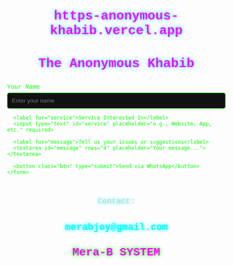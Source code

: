 # https-anonymous-khabib.vercel.app
<!DOCTYPE html>
<html lang="en">
<head>
  <meta charset="UTF-8" />
  <meta name="viewport" content="width=device-width, initial-scale=1.0"/>
  <title>The Anonymous Khabib</title>
  <link href="https://fonts.googleapis.com/css2?family=Orbitron:wght@600&display=swap" rel="stylesheet">
  <style>
    body {
      margin: 0;
      font-family: 'Courier New', monospace;
      background: url('https://files.catbox.moe/lmo594.jpg') no-repeat center center fixed;
      background-size: cover;
      color: #00ff00;
    }

    .container {
      max-width: 600px;
      margin: 100px auto;
      background: rgba(0, 0, 0, 0.8);
      padding: 30px;
      border-radius: 15px;
      box-shadow: 0 0 10px #00ff00;
    }

    h1 {
      text-align: center;
      font-size: 30px;
      color: #ff00ff;
      text-shadow: 0 0 8px #00ffff;
      font-family: 'Orbitron', sans-serif;
    }

    label {
      display: block;
      margin-top: 15px;
    }

    input, textarea {
      width: 100%;
      padding: 10px;
      margin-top: 5px;
      background: #111;
      color: #0f0;
      border: 1px solid #0f0;
      border-radius: 5px;
    }

    .btn {
      display: block;
      width: 100%;
      margin-top: 20px;
      padding: 10px;
      background: #00ff00;
      color: black;
      font-weight: bold;
      border: none;
      border-radius: 5px;
      text-align: center;
      text-decoration: none;
      font-family: 'Orbitron', sans-serif;
    }

    footer {
      text-align: center;
      margin-top: 50px;
      color: #ccc;
      font-size: 18px;
      font-family: 'Orbitron', sans-serif;
      text-shadow: 0 0 8px #0ff;
    }

    .email-link {
      font-size: 22px;
      color: #00ffff;
      font-weight: bold;
      text-decoration: none;
    }

    .footer-note {
      display: block;
      font-size: 26px;
      margin-top: 10px;
      color: #ff00ff;
      text-shadow: 0 0 10px #00ff00;
      font-weight: bold;
    }
  </style>
</head>
<body>
  <div class="container">
    <h1>The Anonymous Khabib</h1>
    <h2><form action="https://wa.me/254748950572" target="_blank"></h2>
      <label for="name">Your Name</label>
      <input type="text" id="name" placeholder="Enter your name" required>

      <label for="service">Service Interested In</label>
      <input type="text" id="service" placeholder="e.g., Website, App, etc." required>

      <label for="message">Tell us your issues or suggestions</label>
      <textarea id="message" rows="4" placeholder="Your message..."></textarea>

      <button class="btn" type="submit">Send via WhatsApp</button>
    </form>
  </div>

  <footer>
    Contact: <h2><a href="mailto:merabjoy@gmail.com" class="email-link">merabjoy@gmail.com</a></h2>
    <h3><span class="footer-note">Mera-B SYSTEM</span></h3>
  </footer>
</body>
</html>

